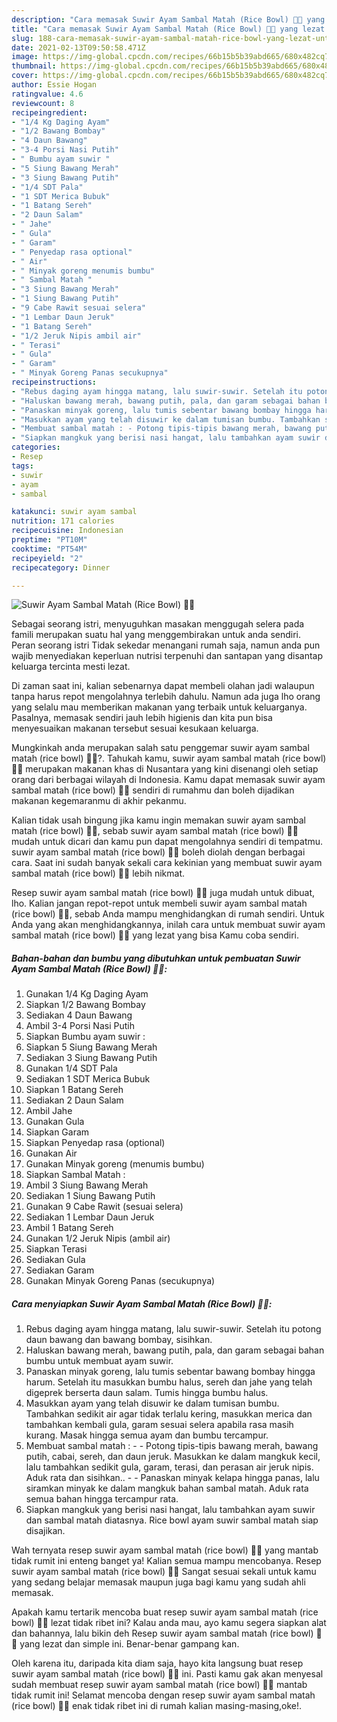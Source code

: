 ```yaml
---
description: "Cara memasak Suwir Ayam Sambal Matah (Rice Bowl) 🍚🍚 yang lezat Untuk Jualan"
title: "Cara memasak Suwir Ayam Sambal Matah (Rice Bowl) 🍚🍚 yang lezat Untuk Jualan"
slug: 188-cara-memasak-suwir-ayam-sambal-matah-rice-bowl-yang-lezat-untuk-jualan
date: 2021-02-13T09:50:58.471Z
image: https://img-global.cpcdn.com/recipes/66b15b5b39abd665/680x482cq70/suwir-ayam-sambal-matah-rice-bowl-🍚🍚-foto-resep-utama.jpg
thumbnail: https://img-global.cpcdn.com/recipes/66b15b5b39abd665/680x482cq70/suwir-ayam-sambal-matah-rice-bowl-🍚🍚-foto-resep-utama.jpg
cover: https://img-global.cpcdn.com/recipes/66b15b5b39abd665/680x482cq70/suwir-ayam-sambal-matah-rice-bowl-🍚🍚-foto-resep-utama.jpg
author: Essie Hogan
ratingvalue: 4.6
reviewcount: 8
recipeingredient:
- "1/4 Kg Daging Ayam"
- "1/2 Bawang Bombay"
- "4 Daun Bawang"
- "3-4 Porsi Nasi Putih"
- " Bumbu ayam suwir "
- "5 Siung Bawang Merah"
- "3 Siung Bawang Putih"
- "1/4 SDT Pala"
- "1 SDT Merica Bubuk"
- "1 Batang Sereh"
- "2 Daun Salam"
- " Jahe"
- " Gula"
- " Garam"
- " Penyedap rasa optional"
- " Air"
- " Minyak goreng menumis bumbu"
- " Sambal Matah "
- "3 Siung Bawang Merah"
- "1 Siung Bawang Putih"
- "9 Cabe Rawit sesuai selera"
- "1 Lembar Daun Jeruk"
- "1 Batang Sereh"
- "1/2 Jeruk Nipis ambil air"
- " Terasi"
- " Gula"
- " Garam"
- " Minyak Goreng Panas secukupnya"
recipeinstructions:
- "Rebus daging ayam hingga matang, lalu suwir-suwir. Setelah itu potong daun bawang dan bawang bombay, sisihkan."
- "Haluskan bawang merah, bawang putih, pala, dan garam sebagai bahan bumbu untuk membuat ayam suwir."
- "Panaskan minyak goreng, lalu tumis sebentar bawang bombay hingga harum. Setelah itu masukkan bumbu halus, sereh dan jahe yang telah digeprek berserta daun salam. Tumis hingga bumbu halus."
- "Masukkan ayam yang telah disuwir ke dalam tumisan bumbu. Tambahkan sedikit air agar tidak terlalu kering, masukkan merica dan tambahkan kembali gula, garam sesuai selera apabila rasa masih kurang. Masak hingga semua ayam dan bumbu tercampur."
- "Membuat sambal matah : - Potong tipis-tipis bawang merah, bawang putih, cabai, sereh, dan daun jeruk. Masukkan ke dalam mangkuk kecil, lalu tambahkan sedikit gula, garam, terasi, dan perasan air jeruk nipis. Aduk rata dan sisihkan..  - Panaskan minyak kelapa hingga panas, lalu siramkan minyak ke dalam mangkuk bahan sambal matah. Aduk rata semua bahan hingga tercampur rata."
- "Siapkan mangkuk yang berisi nasi hangat, lalu tambahkan ayam suwir dan sambal matah diatasnya. Rice bowl ayam suwir sambal matah siap disajikan."
categories:
- Resep
tags:
- suwir
- ayam
- sambal

katakunci: suwir ayam sambal 
nutrition: 171 calories
recipecuisine: Indonesian
preptime: "PT10M"
cooktime: "PT54M"
recipeyield: "2"
recipecategory: Dinner

---
```



![Suwir Ayam Sambal Matah (Rice Bowl) 🍚🍚](https://img-global.cpcdn.com/recipes/66b15b5b39abd665/680x482cq70/suwir-ayam-sambal-matah-rice-bowl-🍚🍚-foto-resep-utama.jpg)

Sebagai seorang istri, menyuguhkan masakan menggugah selera pada famili merupakan suatu hal yang menggembirakan untuk anda sendiri. Peran seorang istri Tidak sekedar menangani rumah saja, namun anda pun wajib menyediakan keperluan nutrisi terpenuhi dan santapan yang disantap keluarga tercinta mesti lezat.

Di zaman  saat ini, kalian sebenarnya dapat membeli olahan jadi walaupun tanpa harus repot mengolahnya terlebih dahulu. Namun ada juga lho orang yang selalu mau memberikan makanan yang terbaik untuk keluarganya. Pasalnya, memasak sendiri jauh lebih higienis dan kita pun bisa menyesuaikan makanan tersebut sesuai kesukaan keluarga. 



Mungkinkah anda merupakan salah satu penggemar suwir ayam sambal matah (rice bowl) 🍚🍚?. Tahukah kamu, suwir ayam sambal matah (rice bowl) 🍚🍚 merupakan makanan khas di Nusantara yang kini disenangi oleh setiap orang dari berbagai wilayah di Indonesia. Kamu dapat memasak suwir ayam sambal matah (rice bowl) 🍚🍚 sendiri di rumahmu dan boleh dijadikan makanan kegemaranmu di akhir pekanmu.

Kalian tidak usah bingung jika kamu ingin memakan suwir ayam sambal matah (rice bowl) 🍚🍚, sebab suwir ayam sambal matah (rice bowl) 🍚🍚 mudah untuk dicari dan kamu pun dapat mengolahnya sendiri di tempatmu. suwir ayam sambal matah (rice bowl) 🍚🍚 boleh diolah dengan berbagai cara. Saat ini sudah banyak sekali cara kekinian yang membuat suwir ayam sambal matah (rice bowl) 🍚🍚 lebih nikmat.

Resep suwir ayam sambal matah (rice bowl) 🍚🍚 juga mudah untuk dibuat, lho. Kalian jangan repot-repot untuk membeli suwir ayam sambal matah (rice bowl) 🍚🍚, sebab Anda mampu menghidangkan di rumah sendiri. Untuk Anda yang akan menghidangkannya, inilah cara untuk membuat suwir ayam sambal matah (rice bowl) 🍚🍚 yang lezat yang bisa Kamu coba sendiri.

<!--inarticleads1-->

##### Bahan-bahan dan bumbu yang dibutuhkan untuk pembuatan Suwir Ayam Sambal Matah (Rice Bowl) 🍚🍚:

1. Gunakan 1/4 Kg Daging Ayam
1. Siapkan 1/2 Bawang Bombay
1. Sediakan 4 Daun Bawang
1. Ambil 3-4 Porsi Nasi Putih
1. Siapkan  Bumbu ayam suwir :
1. Siapkan 5 Siung Bawang Merah
1. Sediakan 3 Siung Bawang Putih
1. Gunakan 1/4 SDT Pala
1. Sediakan 1 SDT Merica Bubuk
1. Siapkan 1 Batang Sereh
1. Sediakan 2 Daun Salam
1. Ambil  Jahe
1. Gunakan  Gula
1. Siapkan  Garam
1. Siapkan  Penyedap rasa (optional)
1. Gunakan  Air
1. Gunakan  Minyak goreng (menumis bumbu)
1. Siapkan  Sambal Matah :
1. Ambil 3 Siung Bawang Merah
1. Sediakan 1 Siung Bawang Putih
1. Gunakan 9 Cabe Rawit (sesuai selera)
1. Sediakan 1 Lembar Daun Jeruk
1. Ambil 1 Batang Sereh
1. Gunakan 1/2 Jeruk Nipis (ambil air)
1. Siapkan  Terasi
1. Sediakan  Gula
1. Sediakan  Garam
1. Gunakan  Minyak Goreng Panas (secukupnya)




<!--inarticleads2-->

##### Cara menyiapkan Suwir Ayam Sambal Matah (Rice Bowl) 🍚🍚:

1. Rebus daging ayam hingga matang, lalu suwir-suwir. Setelah itu potong daun bawang dan bawang bombay, sisihkan.
1. Haluskan bawang merah, bawang putih, pala, dan garam sebagai bahan bumbu untuk membuat ayam suwir.
1. Panaskan minyak goreng, lalu tumis sebentar bawang bombay hingga harum. Setelah itu masukkan bumbu halus, sereh dan jahe yang telah digeprek berserta daun salam. Tumis hingga bumbu halus.
1. Masukkan ayam yang telah disuwir ke dalam tumisan bumbu. Tambahkan sedikit air agar tidak terlalu kering, masukkan merica dan tambahkan kembali gula, garam sesuai selera apabila rasa masih kurang. Masak hingga semua ayam dan bumbu tercampur.
1. Membuat sambal matah : - - Potong tipis-tipis bawang merah, bawang putih, cabai, sereh, dan daun jeruk. Masukkan ke dalam mangkuk kecil, lalu tambahkan sedikit gula, garam, terasi, dan perasan air jeruk nipis. Aduk rata dan sisihkan..  - - Panaskan minyak kelapa hingga panas, lalu siramkan minyak ke dalam mangkuk bahan sambal matah. Aduk rata semua bahan hingga tercampur rata.
1. Siapkan mangkuk yang berisi nasi hangat, lalu tambahkan ayam suwir dan sambal matah diatasnya. Rice bowl ayam suwir sambal matah siap disajikan.




Wah ternyata resep suwir ayam sambal matah (rice bowl) 🍚🍚 yang mantab tidak rumit ini enteng banget ya! Kalian semua mampu mencobanya. Resep suwir ayam sambal matah (rice bowl) 🍚🍚 Sangat sesuai sekali untuk kamu yang sedang belajar memasak maupun juga bagi kamu yang sudah ahli memasak.

Apakah kamu tertarik mencoba buat resep suwir ayam sambal matah (rice bowl) 🍚🍚 lezat tidak ribet ini? Kalau anda mau, ayo kamu segera siapkan alat dan bahannya, lalu bikin deh Resep suwir ayam sambal matah (rice bowl) 🍚🍚 yang lezat dan simple ini. Benar-benar gampang kan. 

Oleh karena itu, daripada kita diam saja, hayo kita langsung buat resep suwir ayam sambal matah (rice bowl) 🍚🍚 ini. Pasti kamu gak akan menyesal sudah membuat resep suwir ayam sambal matah (rice bowl) 🍚🍚 mantab tidak rumit ini! Selamat mencoba dengan resep suwir ayam sambal matah (rice bowl) 🍚🍚 enak tidak ribet ini di rumah kalian masing-masing,oke!.

